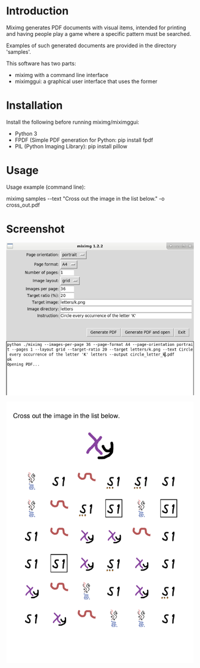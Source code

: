 # Introduction

Miximg generates PDF documents with visual items, intended for printing and
having people play a game where a specific pattern must be searched.

Examples of such generated documents are provided in the directory 'samples'.

This software has two parts:

- miximg with a command line interface
- miximggui: a graphical user interface that uses the former

# Installation

Install the following before running miximg/miximggui:
- Python 3
- FPDF (Simple PDF generation for Python: pip install fpdf
- PIL (Python Imaging Library): pip install pillow

# Usage

Usage example (command line):

   miximg samples --text "Cross out the image in the list below." -o cross_out.pdf




# Screenshot

![Screenshot of miximg v1.2](screenshots/screenshot_miximggui_1.2.png)

![Screenshot of cross_out.pdf](screenshots/screenshot_cross_out.png)

